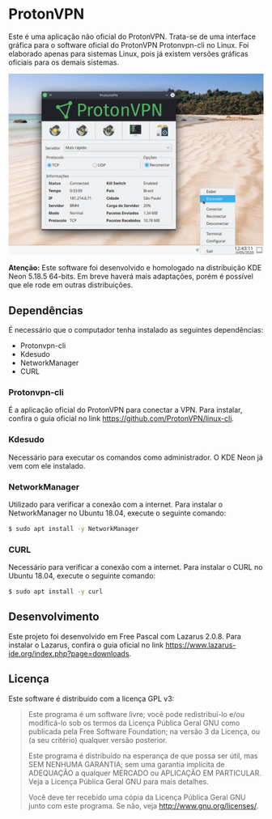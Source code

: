 # ProtonVPN

Este é uma aplicação não oficial do ProtonVPN. Trata-se de uma interface gráfica para o software oficial do ProtonVPN Protonvpn-cli no Linux. Foi elaborado apenas para sistemas Linux, pois já existem versões gráficas oficiais para os demais sistemas.


![ProtonVPN](https://raw.githubusercontent.com/elmojunior/ProtonVPN/master/images/ProtonVPN.png)

**Atenção:** Este software foi desenvolvido e homologado na distribuição KDE Neon 5.18.5 64-bits. Em breve haverá mais adaptações, porém é possível que ele rode em outras distribuições.

## Dependências

É necessário que o computador tenha instalado as seguintes dependências:

- Protonvpn-cli
- Kdesudo
- NetworkManager
- CURL

### Protonvpn-cli

É a aplicação oficial do ProtonVPN para conectar a VPN. Para instalar, confira o guia oficial no link https://github.com/ProtonVPN/linux-cli.

### Kdesudo

Necessário para executar os comandos como administrador. O KDE Neon já vem com ele instalado.

### NetworkManager

Utilizado para verificar a conexão com a internet. Para instalar o NetworkManager no Ubuntu 18.04, execute o seguinte comando:

```bash
$ sudo apt install -y NetworkManager
```

### CURL

Necessário para verificar a conexão com a internet. Para instalar o CURL no Ubuntu 18.04, execute o seguinte comando:

```bash
$ sudo apt install -y curl
```

## Desenvolvimento

Este projeto foi desenvolvido em Free Pascal com Lazarus 2.0.8. Para instalar o Lazarus, confira o guia oficial no link https://www.lazarus-ide.org/index.php?page=downloads.

## Licença

Este software é distribuído com a licença GPL v3:

>Este programa é um software livre; você pode redistribuí-lo e/ou
modificá-lo sob os termos da Licença Pública Geral GNU como publicada
pela Free Software Foundation; na versão 3 da Licença, ou
(a seu critério) qualquer versão posterior.
>
>Este programa é distribuído na esperança de que possa ser útil,
mas SEM NENHUMA GARANTIA; sem uma garantia implícita de ADEQUAÇÃO
a qualquer MERCADO ou APLICAÇÃO EM PARTICULAR. Veja a
Licença Pública Geral GNU para mais detalhes.
>
>Você deve ter recebido uma cópia da Licença Pública Geral GNU junto
com este programa. Se não, veja <http://www.gnu.org/licenses/>.